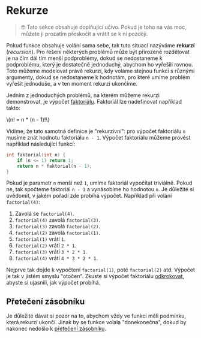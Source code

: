 # Rekurze

> 🤓 Tato sekce obsahuje doplňující učivo. Pokud je toho na vás moc, můžete ji prozatím přeskočit
> a vrátit se k ní později.

Pokud funkce obsahuje volání sama sebe, tak tuto situaci nazýváme **rekurzí** (*recursion*).
Pro řešení některých problémů může být přirozené rozdělovat je na čím dál tím menší podproblémy,
dokud se nedostaneme k podproblému, který je dostatečně jednoduchý, abychom ho vyřešili rovnou.
Toto můžeme modelovat právě rekurzí, kdy voláme stejnou funkci s různými argumenty, dokud se
nedostaneme k hodnotám, pro které umíme problém vyřešit jednoduše, a v ten moment rekurzi ukončíme.

Jedním z jednoduchých problémů, na kterém můžeme rekurzi demonstrovat, je výpočet
[faktoriálu](https://cs.wikipedia.org/wiki/Faktori%C3%A1l). Faktoriál lze nadefinovat například takto:

\\(n! = n * (n - 1)!\\)

Vidíme, že tato samotná definice je "rekurzivní": pro výpočet faktoriálu `n` musíme znát hodnotu
faktoriálu `n - 1`. Výpočet faktoriálu můžeme provést například následující funkcí:
```c
int faktorial(int n) {
    if (n <= 1) return 1;
    return n * faktorial(n - 1);
}
```
Pokud je parametr `n` menší než `1`, umíme faktoriál vypočítat triviálně. Pokud ne, tak spočteme
faktoriál `n - 1` a vynásobíme ho hodnotou `n`. Je důležité si uvědomit, v jakém pořadí zde probíhá
výpočet. Například při volání `factorial(4)`:
1) Zavolá se `factorial(4)`.
2) `factorial(4)` zavolá `factorial(3)`.
3) `factorial(3)` zavolá `factorial(2)`.
4) `factorial(2)` zavolá `factorial(1)`.
5) `factorial(1)` vrátí `1`.
6) `factorial(2)` vrátí `2 * 1`.
7) `factorial(3)` vrátí `3 * 2 * 1`.
8) `factorial(4)` vrátí `4 * 3 * 2 * 1`.

Nejprve tak dojde k vypočtení `factorial(1)`, poté `factorial(2)` atd. Výpočet je tak v jistém
smyslu "otočen". Zkuste si výpočet faktoriálu [odkrokovat](../../prostredi/ladeni.md#krokování), abyste
si ujasnili, jak výpočet probíhá.

## Přetečení zásobníku
Je důležité dávat si pozor na to, abychom vždy ve funkci měli podmínku, která rekurzi ukončí.
Jinak by se funkce volala "donekonečna", dokud by nakonec nedošlo k
[přetečení zásobníku](../../caste_chyby/pametove_chyby.md#stack-overflow).

